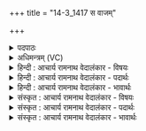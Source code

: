 +++
title = "14-3_1417 स वाजम्"

+++
<details><summary>पदपाठः</summary>

सः। वा꣡ज꣢꣯म्। वि꣣श्व꣡च꣢र्षणिः। वि꣢श्व꣢। च꣣र्षणिः। अ꣡र्व꣢꣯द्भिः। अ꣡स्तु। त꣡रु꣢꣯ता। वि꣡प्रे꣢꣯भिः। वि। प्रे꣢भिः। अस्तु। स꣡नि꣢꣯ता। १४१७।
</details>

<details><summary>अधिमन्त्रम् (VC)</summary>

- अग्निः
- शुनःशेप आजीगर्तिः
- गायत्री
- षड्जः
</details>

<details><summary>हिन्दी : आचार्य रामनाथ वेदालंकार - विषयः</summary>

अगले मन्त्र में परमेश्वर से प्रार्थना करते हैं।
</details>

<details><summary>हिन्दी : आचार्य रामनाथ वेदालंकार - पदार्थः</summary>

पदार्थान्वयभाषाः -  (विश्वचर्षणिः)सब मनुष्यों पर अनुग्रह करनेवाला(सः)वह अग्रणी जगदीश्वर(अर्वद्भिः)आक्रमणकारी क्षत्रिय योद्धाओं द्वारा(वाजम्)संग्राम को(तरुता)पार करानेवाला(अस्तु)होवे और(विप्रेभिः)मेधावी ब्राह्मणों द्वारा(सनिता)ज्ञान आदि को देनेवाला(अस्तु)होवे ॥३॥
</details>

<details><summary>हिन्दी : आचार्य रामनाथ वेदालंकार - भावार्थः</summary>

भावार्थभाषाः -  निराकार परमेश्वर ब्राह्मणों के माध्यम से ज्ञान का दान,क्षत्रियों के माध्यम से रक्षा,वैश्यों के माध्यम से पोषक पदार्थों का दान करता हुआ मनुष्यों का उपकार करता है ॥३॥
</details>

<details><summary>संस्कृत : आचार्य रामनाथ वेदालंकार - विषयः</summary>

अथ परमेश्वरं प्रार्थयते।
</details>

<details><summary>संस्कृत : आचार्य रामनाथ वेदालंकार - पदार्थः</summary>

पदार्थान्वयभाषाः -  (विश्वचर्षणिः)विश्वे सर्वे चर्षणयः मनुष्याः अनुग्राह्या यस्य तथाविधः।[चर्षणयः इति मनुष्यनाम। निघं० २।३।‘बहुव्रीहौ विश्वं संज्ञायाम्।’अ० ६।२।१०६ इति पूर्वपदान्तोदात्तत्वम्] (सः)असौ अग्निः अग्रणीः जगदीश्वरः(अर्वद्भिः)आक्रामकैः क्षत्रियैः योद्धृभिः।[ऋ गतौ। ऋच्छति आक्रामतीति अर्वा।‘स्नामदिपद्यर्तिपॄशकिभ्यो वनिप्।’उ० ४।११४ इति वनिप् प्रत्ययः।] (वाजम्)संग्रामम्(तरुता)तारयिता,पारं गमयिता।[ग्रसितस्कभित०। अ० ७।२।३४ इथि तरतेस्तृनि उडागमो निपात्यते।] (अस्तु)भवतु। अपि च, (विप्रेभिः)मेधाविभिर्ब्राह्मणैः(सनिता)ज्ञानादिकस्य प्रदाता(अस्तु)भवतु ॥३॥२
</details>

<details><summary>संस्कृत : आचार्य रामनाथ वेदालंकार - भावार्थः</summary>

भावार्थभाषाः -  निराकारः परमेश्वरो विप्राणां माध्यमेन ज्ञानदानं,क्षत्रियाणां माध्यमेन रक्षां,वैश्यानां माध्यमेन पोषकद्रव्यप्रदानं कुर्वन् जनानुपकरोति ॥३॥
</details>